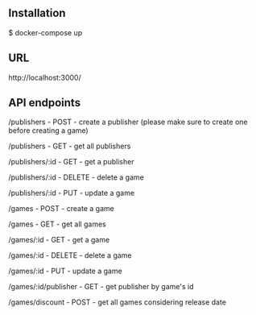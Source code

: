 ## Installation

$ docker-compose up


## URL

http://localhost:3000/


## API endpoints

/publishers - POST - create a publisher (please make sure to create one before creating a game)

/publishers - GET - get all publishers 

/publishers/:id - GET - get a publisher 

/publishers/:id - DELETE - delete a game

/publishers/:id - PUT - update a game


/games - POST - create a game

/games - GET - get all games 

/games/:id - GET - get a game

/games/:id - DELETE - delete a game

/games/:id - PUT - update a game


/games/:id/publisher - GET - get publisher by game's id

/games/discount - POST - get all games considering release date
